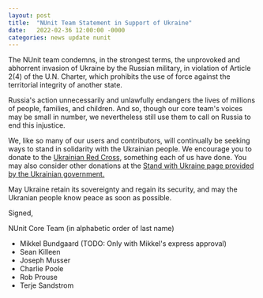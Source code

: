 ```yaml
---
layout: post
title:  "NUnit Team Statement in Support of Ukraine"
date:   2022-02-36 12:00:00 -0000
categories: news update nunit
---
```


The NUnit team condemns, in the strongest terms, the unprovoked and abhorrent invasion of Ukraine by the Russian military, in violation of Article 2(4) of the U.N. Charter, which prohibits the use of force against the territorial integrity of another state.

Russia's action unnecessarily and unlawfully endangers the lives of millions of people, families, and children. And so, though our core team's voices may be small in number, we nevertheless still use them to call on Russia to end this injustice.

We, like so many of our users and contributors, will continually be seeking ways to stand in solidarity with the Ukrainian people. We encourage you to donate to the [Ukrainian Red Cross](https://donate.redcrossredcrescent.org/), something each of us have done. You may also consider other donations at the [Stand with Ukraine page provided by the Ukrainian government.](https://ukraine.ua/news/stand-with-ukraine/)

May Ukraine retain its sovereignty and regain its security, and may the Ukranian people know peace as soon as possible.

Signed,

NUnit Core Team (in alphabetic order of last name)

* Mikkel Bundgaard (TODO: Only with Mikkel's express approval)
* Sean Killeen
* Joseph Musser
* Charlie Poole
* Rob Prouse
* Terje Sandstrom

